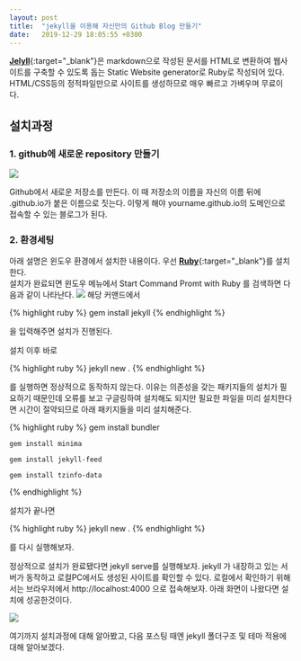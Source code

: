```yaml
---
layout: post
title:  "jekyll을 이용해 자신만의 Github Blog 만들기"
date:   2019-12-29 18:05:55 +0300
---
```


[**Jelyll**](https://jekyllrb-ko.github.io/){:target="_blank"}은 markdown으로 작성된 문서를 HTML로 변환하여 웹사이트를 구축할 수 있도록 돕는 Static Website generator로 Ruby로 작성되어 있다. HTML/CSS등의 정적파일만으로 사이트를 생성하므로 매우 빠르고 가벼우며 무료이다.

## 설치과정

### 1. github에 새로운 repository 만들기
![]({{site.baseurl}}/assets/img/posts/jekyll_img1.png)

Github에서 새로운 저장소를 만든다. 이 때 저장소의 이름을 자신의 이름 뒤에 .github.io가 붙은 이름으로 짓는다.
이렇게 해야 yourname.github.io의 도메인으로 접속할 수 있는 블로그가 된다.

### 2. 환경세팅
아래 설명은 윈도우 환경에서 설치한 내용이다.
우선 [**Ruby**](https://rubyinstaller.org/downloads/){:target="_blank"}를 설치한다.<br>
설치가 완료되면 윈도우 메뉴에서 Start Command Promt with Ruby 를 검색하면 다음과 같이 나타난다.
![]({{site.baseurl}}/assets/img/posts/jekyll_img2.png)
해당 커맨드에서 

{% highlight ruby %}
    gem install jekyll
{% endhighlight %}

을 입력해주면 설치가 진행된다.

설치 이후 바로 

{% highlight ruby %}
    jekyll new .
{% endhighlight %}

를 실행하면 정상적으로 동작하지 않는다. 이유는 의존성을 갖는 패키지들의 설치가 필요하기 때문인데 오류를 보고 구글링하여 설치해도 되지만 필요한 파일을 미리 설치한다면 시간이 절약되므로 아래 패키지들을 미리 설치해준다.

{% highlight ruby %}
    gem install bundler 

    gem install minima 

    gem install jekyll-feed 

    gem install tzinfo-data
{% endhighlight %}

설치가 끝나면 

{% highlight ruby %}
    jekyll new .
{% endhighlight %}

를 다시 실행해보자.

정상적으로 설치가 완료됐다면 jekyll serve를 실행해보자.
jekyll 가 내장하고 있는 서버가 동작하고 로컬PC에서도 생성된 사이트를 확인할 수 있다.
로컬에서 확인하기 위해서는 브라우저에서 http://localhost:4000 으로 접속해보자.
아래 화면이 나왔다면 설치에 성공한것이다.

![]({{site.baseurl}}/assets/img/posts/jekyll_img3.png)

여기까지 설치과정에 대해 알아봤고, 다음 포스팅 때엔 jekyll 폴더구조 및 테마 적용에 대해 알아보겠다.

